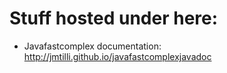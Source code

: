 # Stuff hosted under here:

* Javafastcomplex documentation: http://jmtilli.github.io/javafastcomplexjavadoc

